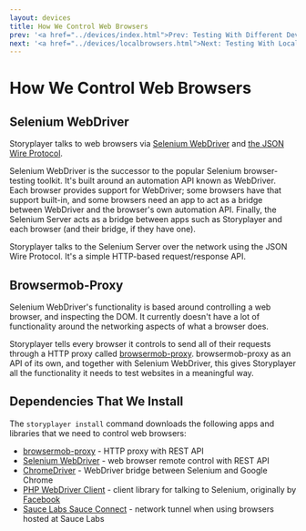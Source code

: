 ```yaml
---
layout: devices
title: How We Control Web Browsers
prev: '<a href="../devices/index.html">Prev: Testing With Different Devices</a>'
next: '<a href="../devices/localbrowsers.html">Next: Testing With Locally Running Web Browsers</a>'
---
```


# How We Control Web Browsers

## Selenium WebDriver

Storyplayer talks to web browsers via [Selenium WebDriver](http://docs.seleniumhq.org) and [the JSON Wire Protocol](https://code.google.com/p/selenium/wiki/JsonWireProtocol).

Selenium WebDriver is the successor to the popular Selenium browser-testing toolkit.  It's built around an automation API known as WebDriver.  Each browser provides support for WebDriver; some browsers have that support built-in, and some browsers need an app to act as a bridge between WebDriver and the browser's own automation API.  Finally, the Selenium Server acts as a bridge between apps such as Storyplayer and each browser (and their bridge, if they have one).

Storyplayer talks to the Selenium Server over the network using the JSON Wire Protocol.  It's a simple HTTP-based request/response API.

## Browsermob-Proxy

Selenium WebDriver's functionality is based around controlling a web browser, and inspecting the DOM.  It currently doesn't have a lot of functionality around the networking aspects of what a browser does.

Storyplayer tells every browser it controls to send all of their requests through a HTTP proxy called [browsermob-proxy](https://github.com/webmetrics/browsermob-proxy).  browsermob-proxy as an API of its own, and together with Selenium WebDriver, this gives Storyplayer all the functionality it needs to test websites in a meaningful way.

## Dependencies That We Install

The `storyplayer install` command downloads the following apps and libraries that we need to control web browsers:

* [browsermob-proxy](https://github.com/webmetrics/browsermob-proxy) - HTTP proxy with REST API
* [Selenium WebDriver](http://docs.seleniumhq.org/) - web browser remote control with REST API
* [ChromeDriver](https://code.google.com/p/selenium/wiki/ChromeDriver) - WebDriver bridge between Selenium and Google Chrome
* [PHP WebDriver Client](https://github.com/datasift/php_webdriver) - client library for talking to Selenium, originally by [Facebook](http://facebook.com)
* [Sauce Labs Sauce Connect](http://saucelabs.com) - network tunnel when using browsers hosted at Sauce Labs

